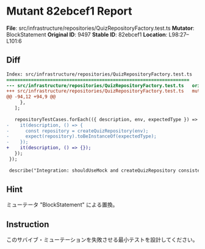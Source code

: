 # Mutant 82ebcef1 Report

**File**: src/infrastructure/repositories/QuizRepositoryFactory.test.ts
**Mutator**: BlockStatement
**Original ID**: 9497
**Stable ID**: 82ebcef1
**Location**: L98:27–L101:6

## Diff

```diff
Index: src/infrastructure/repositories/QuizRepositoryFactory.test.ts
===================================================================
--- src/infrastructure/repositories/QuizRepositoryFactory.test.ts	original
+++ src/infrastructure/repositories/QuizRepositoryFactory.test.ts	mutated #9497
@@ -94,12 +94,9 @@
     },
   ];
 
   repositoryTestCases.forEach(({ description, env, expectedType }) => {
-    it(description, () => {
-      const repository = createQuizRepository(env);
-      expect(repository).toBeInstanceOf(expectedType);
-    });
+    it(description, () => {});
   });
 });
 
 describe("Integration: shouldUseMock and createQuizRepository consistency", () => {
```

## Hint

ミューテータ "BlockStatement" による置換。

## Instruction

このサバイブ・ミューテーションを失敗させる最小テストを設計してください。
